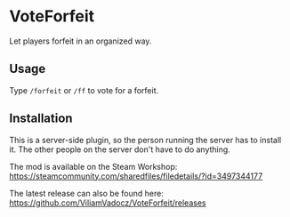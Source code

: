 # VoteForfeit

Let players forfeit in an organized way.

## Usage
Type `/forfeit` or `/ff` to vote for a forfeit.

## Installation
This is a server-side plugin, so the person running the server has to install it. The other people on the server don't have to do anything.

The mod is available on the Steam Workshop: https://steamcommunity.com/sharedfiles/filedetails/?id=3497344177

The latest release can also be found here: https://github.com/ViliamVadocz/VoteForfeit/releases
